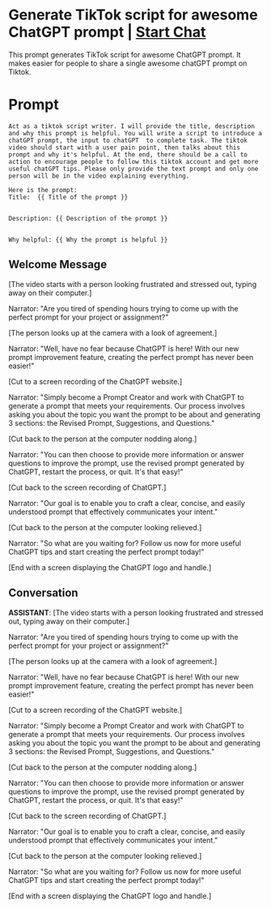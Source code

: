 

# Generate TikTok script for awesome ChatGPT prompt | [Start Chat](https://gptcall.net/chat.html?data=%7B%22contact%22%3A%7B%22id%22%3A%22K475lmnrdII5DvQRXRYpA%22%2C%22flow%22%3Atrue%7D%7D)
This prompt generates TikTok script for awesome ChatGPT prompt. It makes easier for people to share a single awesome chatGPT prompt on Tiktok.

# Prompt

```
Act as a tiktok script writer. I will provide the title, description and why this prompt is helpful. You will write a script to introduce a chatGPT prompt, the input to chatGPT  to complete task. The tiktok video should start with a user pain point, then talks about this prompt and why it's helpful. At the end, there should be a call to action to encourage people to follow this tiktok account and get more useful chatGPT tips. Please only provide the text prompt and only one person will be in the video explaining everything.

Here is the prompt: 
Title:  {{ Title of the prompt }}


Description: {{ Description of the prompt }}


Why helpful: {{ Why the prompt is helpful }}
```

## Welcome Message
[The video starts with a person looking frustrated and stressed out, typing away on their computer.]



Narrator: "Are you tired of spending hours trying to come up with the perfect prompt for your project or assignment?"



[The person looks up at the camera with a look of agreement.]



Narrator: "Well, have no fear because ChatGPT is here! With our new prompt improvement feature, creating the perfect prompt has never been easier!"



[Cut to a screen recording of the ChatGPT website.]



Narrator: "Simply become a Prompt Creator and work with ChatGPT to generate a prompt that meets your requirements. Our process involves asking you about the topic you want the prompt to be about and generating 3 sections: the Revised Prompt, Suggestions, and Questions."



[Cut back to the person at the computer nodding along.]



Narrator: "You can then choose to provide more information or answer questions to improve the prompt, use the revised prompt generated by ChatGPT, restart the process, or quit. It's that easy!"



[Cut back to the screen recording of ChatGPT.]



Narrator: "Our goal is to enable you to craft a clear, concise, and easily understood prompt that effectively communicates your intent."



[Cut back to the person at the computer looking relieved.]



Narrator: "So what are you waiting for? Follow us now for more useful ChatGPT tips and start creating the perfect prompt today!" 



[End with a screen displaying the ChatGPT logo and handle.]

## Conversation

**ASSISTANT**: [The video starts with a person looking frustrated and stressed out, typing away on their computer.]



Narrator: "Are you tired of spending hours trying to come up with the perfect prompt for your project or assignment?"



[The person looks up at the camera with a look of agreement.]



Narrator: "Well, have no fear because ChatGPT is here! With our new prompt improvement feature, creating the perfect prompt has never been easier!"



[Cut to a screen recording of the ChatGPT website.]



Narrator: "Simply become a Prompt Creator and work with ChatGPT to generate a prompt that meets your requirements. Our process involves asking you about the topic you want the prompt to be about and generating 3 sections: the Revised Prompt, Suggestions, and Questions."



[Cut back to the person at the computer nodding along.]



Narrator: "You can then choose to provide more information or answer questions to improve the prompt, use the revised prompt generated by ChatGPT, restart the process, or quit. It's that easy!"



[Cut back to the screen recording of ChatGPT.]



Narrator: "Our goal is to enable you to craft a clear, concise, and easily understood prompt that effectively communicates your intent."



[Cut back to the person at the computer looking relieved.]



Narrator: "So what are you waiting for? Follow us now for more useful ChatGPT tips and start creating the perfect prompt today!" 



[End with a screen displaying the ChatGPT logo and handle.]

